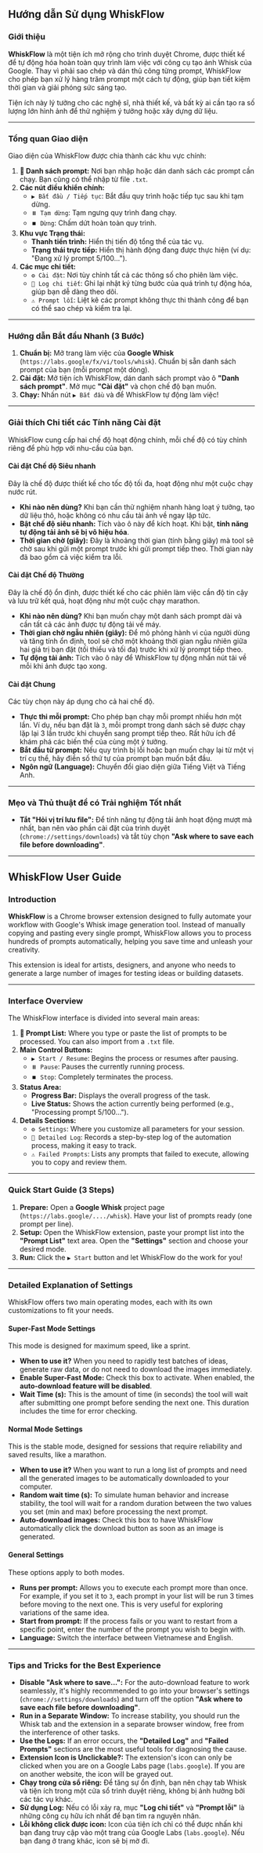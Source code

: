 
## **Hướng dẫn Sử dụng WhiskFlow**

### **Giới thiệu**

**WhiskFlow** là một tiện ích mở rộng cho trình duyệt Chrome, được thiết kế để tự động hóa hoàn toàn quy trình làm việc với công cụ tạo ảnh Whisk của Google. Thay vì phải sao chép và dán thủ công từng prompt, WhiskFlow cho phép bạn xử lý hàng trăm prompt một cách tự động, giúp bạn tiết kiệm thời gian và giải phóng sức sáng tạo.

Tiện ích này lý tưởng cho các nghệ sĩ, nhà thiết kế, và bất kỳ ai cần tạo ra số lượng lớn hình ảnh để thử nghiệm ý tưởng hoặc xây dựng dữ liệu.

---

### **Tổng quan Giao diện**



Giao diện của WhiskFlow được chia thành các khu vực chính:

1.  **📝 Danh sách prompt:** Nơi bạn nhập hoặc dán danh sách các prompt cần chạy. Bạn cũng có thể nhập từ file `.txt`.
2.  **Các nút điều khiển chính:**
    * `▶️ Bắt đầu / Tiếp tục`: Bắt đầu quy trình hoặc tiếp tục sau khi tạm dừng.
    * `⏸️ Tạm dừng`: Tạm ngưng quy trình đang chạy.
    * `⏹️ Dừng`: Chấm dứt hoàn toàn quy trình.
3.  **Khu vực Trạng thái:**
    * **Thanh tiến trình:** Hiển thị tiến độ tổng thể của tác vụ.
    * **Trạng thái trực tiếp:** Hiển thị hành động đang được thực hiện (ví dụ: "Đang xử lý prompt 5/100...").
4.  **Các mục chi tiết:**
    * `⚙️ Cài đặt`: Nơi tùy chỉnh tất cả các thông số cho phiên làm việc.
    * `📄 Log chi tiết`: Ghi lại nhật ký từng bước của quá trình tự động hóa, giúp bạn dễ dàng theo dõi.
    * `⚠️ Prompt lỗi`: Liệt kê các prompt không thực thi thành công để bạn có thể sao chép và kiểm tra lại.

---

### **Hướng dẫn Bắt đầu Nhanh (3 Bước)**

1.  **Chuẩn bị:** Mở trang làm việc của **Google Whisk** (`https://labs.google/fx/vi/tools/whisk`). Chuẩn bị sẵn danh sách prompt của bạn (mỗi prompt một dòng).
2.  **Cài đặt:** Mở tiện ích WhiskFlow, dán danh sách prompt vào ô **"Danh sách prompt"**. Mở mục **"Cài đặt"** và chọn chế độ bạn muốn.
3.  **Chạy:** Nhấn nút `▶️ Bắt đầu` và để WhiskFlow tự động làm việc!

---

### **Giải thích Chi tiết các Tính năng Cài đặt**

WhiskFlow cung cấp hai chế độ hoạt động chính, mỗi chế độ có tùy chỉnh riêng để phù hợp với nhu-cầu của bạn.

#### **Cài đặt Chế độ Siêu nhanh**

Đây là chế độ được thiết kế cho tốc độ tối đa, hoạt động như một cuộc chạy nước rút.
* **Khi nào nên dùng?** Khi bạn cần thử nghiệm nhanh hàng loạt ý tưởng, tạo dữ liệu thô, hoặc không có nhu cầu tải ảnh về ngay lập tức.
* **Bật chế độ siêu nhanh:** Tích vào ô này để kích hoạt. Khi bật, **tính năng tự động tải ảnh sẽ bị vô hiệu hóa**.
* **Thời gian chờ (giây):** Đây là khoảng thời gian (tính bằng giây) mà tool sẽ chờ sau khi gửi một prompt trước khi gửi prompt tiếp theo. Thời gian này đã bao gồm cả việc kiểm tra lỗi.

#### **Cài đặt Chế độ Thường**

Đây là chế độ ổn định, được thiết kế cho các phiên làm việc cần độ tin cậy và lưu trữ kết quả, hoạt động như một cuộc chạy marathon.
* **Khi nào nên dùng?** Khi bạn muốn chạy một danh sách prompt dài và cần tất cả các ảnh được tự động tải về máy.
* **Thời gian chờ ngẫu nhiên (giây):** Để mô phỏng hành vi của người dùng và tăng tính ổn định, tool sẽ chờ một khoảng thời gian ngẫu nhiên giữa hai giá trị bạn đặt (tối thiểu và tối đa) trước khi xử lý prompt tiếp theo.
* **Tự động tải ảnh:** Tích vào ô này để WhiskFlow tự động nhấn nút tải về mỗi khi ảnh được tạo xong.

#### **Cài đặt Chung**

Các tùy chọn này áp dụng cho cả hai chế độ.
* **Thực thi mỗi prompt:** Cho phép bạn chạy mỗi prompt nhiều hơn một lần. Ví dụ, nếu bạn đặt là `3`, mỗi prompt trong danh sách sẽ được chạy lặp lại 3 lần trước khi chuyển sang prompt tiếp theo. Rất hữu ích để khám phá các biến thể của cùng một ý tưởng.
* **Bắt đầu từ prompt:** Nếu quy trình bị lỗi hoặc bạn muốn chạy lại từ một vị trí cụ thể, hãy điền số thứ tự của prompt bạn muốn bắt đầu.
* **Ngôn ngữ (Language):** Chuyển đổi giao diện giữa Tiếng Việt và Tiếng Anh.

---

### **Mẹo và Thủ thuật để có Trải nghiệm Tốt nhất**

* **Tắt "Hỏi vị trí lưu file":** Để tính năng tự động tải ảnh hoạt động mượt mà nhất, bạn nên vào phần cài đặt của trình duyệt (`chrome://settings/downloads`) và tắt tùy chọn **"Ask where to save each file before downloading"**.
***
## **WhiskFlow User Guide**

### **Introduction**

**WhiskFlow** is a Chrome browser extension designed to fully automate your workflow with Google's Whisk image generation tool. Instead of manually copying and pasting every single prompt, WhiskFlow allows you to process hundreds of prompts automatically, helping you save time and unleash your creativity.

This extension is ideal for artists, designers, and anyone who needs to generate a large number of images for testing ideas or building datasets.

---

### **Interface Overview**



The WhiskFlow interface is divided into several main areas:

1.  **📝 Prompt List:** Where you type or paste the list of prompts to be processed. You can also import from a `.txt` file.
2.  **Main Control Buttons:**
    * `▶️ Start / Resume`: Begins the process or resumes after pausing.
    * `⏸️ Pause`: Pauses the currently running process.
    * `⏹️ Stop`: Completely terminates the process.
3.  **Status Area:**
    * **Progress Bar:** Displays the overall progress of the task.
    * **Live Status:** Shows the action currently being performed (e.g., "Processing prompt 5/100...").
4.  **Details Sections:**
    * `⚙️ Settings`: Where you customize all parameters for your session.
    * `📄 Detailed Log`: Records a step-by-step log of the automation process, making it easy to track.
    * `⚠️ Failed Prompts`: Lists any prompts that failed to execute, allowing you to copy and review them.

---

### **Quick Start Guide (3 Steps)**

1.  **Prepare:** Open a **Google Whisk** project page (`https://labs.google/..../whisk`). Have your list of prompts ready (one prompt per line).
2.  **Setup:** Open the WhiskFlow extension, paste your prompt list into the **"Prompt List"** text area. Open the **"Settings"** section and choose your desired mode.
3.  **Run:** Click the `▶️ Start` button and let WhiskFlow do the work for you!

---

### **Detailed Explanation of Settings**

WhiskFlow offers two main operating modes, each with its own customizations to fit your needs.

#### **Super-Fast Mode Settings**

This mode is designed for maximum speed, like a sprint.
* **When to use it?** When you need to rapidly test batches of ideas, generate raw data, or do not need to download the images immediately.
* **Enable Super-Fast Mode:** Check this box to activate. When enabled, the **auto-download feature will be disabled**.
* **Wait Time (s):** This is the amount of time (in seconds) the tool will wait after submitting one prompt before sending the next one. This duration includes the time for error checking.

#### **Normal Mode Settings**

This is the stable mode, designed for sessions that require reliability and saved results, like a marathon.
* **When to use it?** When you want to run a long list of prompts and need all the generated images to be automatically downloaded to your computer.
* **Random wait time (s):** To simulate human behavior and increase stability, the tool will wait for a random duration between the two values you set (min and max) before processing the next prompt.
* **Auto-download images:** Check this box to have WhiskFlow automatically click the download button as soon as an image is generated.

#### **General Settings**

These options apply to both modes.
* **Runs per prompt:** Allows you to execute each prompt more than once. For example, if you set it to `3`, each prompt in your list will be run 3 times before moving to the next one. This is very useful for exploring variations of the same idea.
* **Start from prompt:** If the process fails or you want to restart from a specific point, enter the number of the prompt you wish to begin with.
* **Language:** Switch the interface between Vietnamese and English.

---

### **Tips and Tricks for the Best Experience**

* **Disable "Ask where to save...":** For the auto-download feature to work seamlessly, it's highly recommended to go into your browser's settings (`chrome://settings/downloads`) and turn off the option **"Ask where to save each file before downloading"**.
* **Run in a Separate Window:** To increase stability, you should run the Whisk tab and the extension in a separate browser window, free from the interference of other tasks.
* **Use the Logs:** If an error occurs, the **"Detailed Log"** and **"Failed Prompts"** sections are the most useful tools for diagnosing the cause.
* **Extension Icon is Unclickable?:** The extension's icon can only be clicked when you are on a Google Labs page (`labs.google`). If you are on another website, the icon will be grayed out.
* **Chạy trong cửa sổ riêng:** Để tăng sự ổn định, bạn nên chạy tab Whisk và tiện ích trong một cửa sổ trình duyệt riêng, không bị ảnh hưởng bởi các tác vụ khác.
* **Sử dụng Log:** Nếu có lỗi xảy ra, mục **"Log chi tiết"** và **"Prompt lỗi"** là những công cụ hữu ích nhất để bạn tìm ra nguyên nhân.
* **Lỗi không click được icon:** Icon của tiện ích chỉ có thể được nhấn khi bạn đang truy cập vào một trang của Google Labs (`labs.google`). Nếu bạn đang ở trang khác, icon sẽ bị mờ đi.
